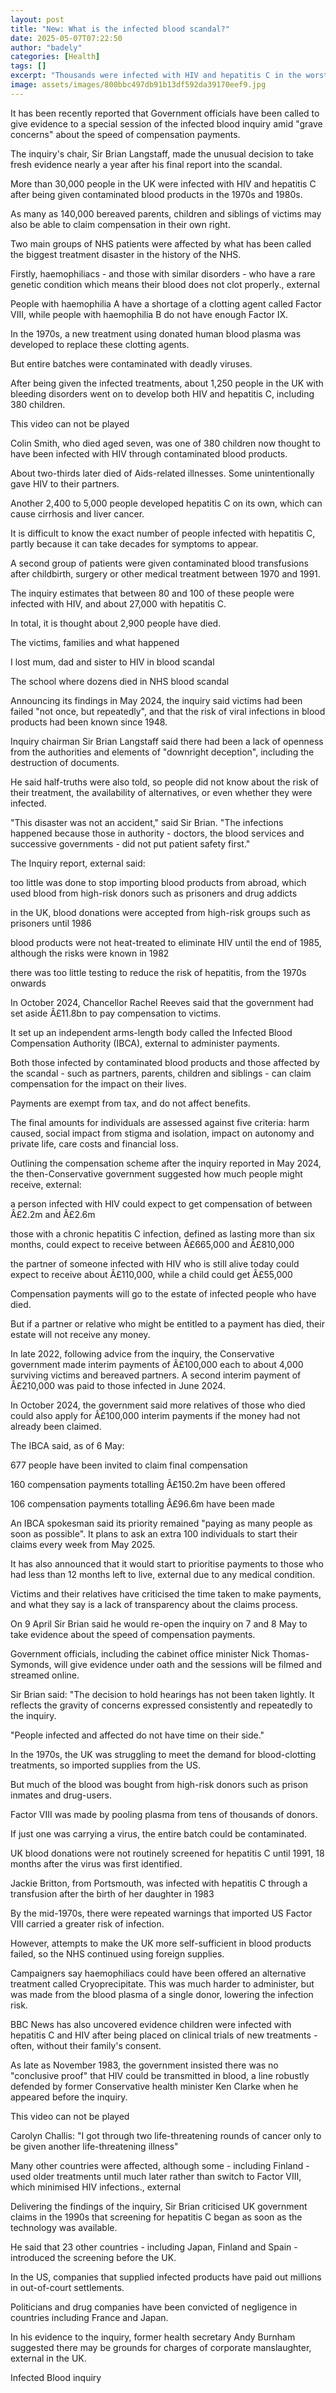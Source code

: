 ```yaml
---
layout: post
title: "New: What is the infected blood scandal?"
date: 2025-05-07T07:22:50
author: "badely"
categories: [Health]
tags: []
excerpt: "Thousands were infected with HIV and hepatitis C in the worst treatment disaster in NHS history."
image: assets/images/800bbc497db91b13df592da39170eef9.jpg
---
```


It has been recently reported that Government officials have been called to give evidence to a special session of the infected blood inquiry amid "grave concerns" about the speed of compensation payments.

The inquiry's chair, Sir Brian Langstaff, made the unusual decision to take fresh evidence nearly a year after his final report into the scandal.

More than 30,000 people in the UK were infected with HIV and hepatitis C after being given contaminated blood products in the 1970s and 1980s.

As many as 140,000 bereaved parents, children and siblings of victims may also be able to claim compensation in their own right. 

Two main groups of NHS patients were affected by what has been called the biggest treatment disaster in the history of the NHS.

Firstly, haemophiliacs - and those with similar disorders - who have a rare genetic condition which means their blood does not clot properly., external

People with haemophilia A have a shortage of a clotting agent called Factor VIII, while people with haemophilia B do not have enough Factor IX. 

In the 1970s, a new treatment using donated human blood plasma was developed to replace these clotting agents.

But entire batches were contaminated with deadly viruses.

After being given the infected treatments, about 1,250 people in the UK with bleeding disorders went on to develop both HIV and hepatitis C, including 380 children.

This video can not be played

Colin Smith, who died aged seven, was one of 380 children now thought to have been infected with HIV through contaminated blood products.

About two-thirds later died of Aids-related illnesses. Some unintentionally gave HIV to their partners.

Another 2,400 to 5,000 people developed hepatitis C on its own, which can cause cirrhosis and liver cancer. 

It is difficult to know the exact number of people infected with hepatitis C, partly because it can take decades for symptoms to appear. 

A second group of patients were given contaminated blood transfusions after childbirth, surgery or other medical treatment between 1970 and 1991.

The inquiry estimates that between 80 and 100 of these people were infected with HIV, and about 27,000 with hepatitis C.

In total, it is thought about 2,900 people have died. 

The victims, families and what happened

I lost mum, dad and sister to HIV in blood scandal

The school where dozens died in NHS blood scandal

Announcing its findings in May 2024, the inquiry said victims had been failed "not once, but repeatedly", and that the risk of viral infections in blood products had been known since 1948.

Inquiry chairman Sir Brian Langstaff said there had been a lack of openness from the authorities and elements of "downright deception", including the destruction of documents.

He said half-truths were also told, so people did not know about the risk of their treatment, the availability of alternatives, or even whether they were infected.

"This disaster was not an accident," said Sir Brian. "The infections happened because those in authority - doctors, the blood services and successive governments - did not put patient safety first."

The Inquiry report, external said: 

too little was done to stop importing blood products from abroad, which used blood from high-risk donors such as prisoners and drug addicts

in the UK, blood donations were accepted from high-risk groups such as prisoners until 1986

blood products were not heat-treated to eliminate HIV until the end of 1985, although the risks were known in 1982

there was too little testing to reduce the risk of hepatitis, from the 1970s onwards

In October 2024, Chancellor Rachel Reeves said that the government had set aside Â£11.8bn to pay compensation to victims. 

It set up an independent arms-length body called the Infected Blood Compensation Authority (IBCA), external to administer payments.

Both those infected by contaminated blood products and those affected by the scandal - such as partners, parents, children and siblings - can claim compensation for the impact on their lives. 

Payments are exempt from tax, and do not affect benefits. 

The final amounts for individuals are assessed against five criteria: harm caused, social impact from stigma and isolation, impact on autonomy and private life, care costs and financial loss.

Outlining the compensation scheme after the inquiry reported in May 2024, the then-Conservative government suggested how much people might receive, external:

a person infected with HIV could expect to get compensation of between Â£2.2m and Â£2.6m

those with a chronic hepatitis C infection, defined as lasting more than six months, could expect to receive between Â£665,000 and Â£810,000

the partner of someone infected with HIV who is still alive today could expect to receive about Â£110,000, while a child could get Â£55,000

Compensation payments will go to the estate of infected people who have died.

But if a partner or relative who might be entitled to a payment has died, their estate will not receive any money.

In late 2022, following advice from the inquiry, the Conservative government made interim payments of Â£100,000 each to about 4,000 surviving victims and bereaved partners. A second interim payment of Â£210,000 was paid to those infected in June 2024. 

In October 2024, the government said more relatives of those who died could also apply for Â£100,000 interim payments if the money had not already been claimed.

The IBCA said, as of 6 May: 

677 people have been invited to claim final compensation

160 compensation payments totalling Â£150.2m have been offered

106 compensation payments totalling Â£96.6m have been made

An IBCA spokesman said its priority remained "paying as many people as soon as possible". It plans to ask an extra 100 individuals to start their claims every week from May 2025. 

It has also announced that it would start to prioritise payments to those who had less than 12 months left to live, external due to any medical condition. 

Victims and their relatives have criticised the time taken to make payments, and what they say is a lack of transparency about the claims process.

On 9 April Sir Brian said he would re-open the inquiry on 7 and 8 May to take evidence about the speed of compensation payments.  

Government officials, including the cabinet office minister Nick Thomas-Symonds, will give evidence under oath and the sessions will be filmed and streamed online. 

Sir Brian said: "The decision to hold hearings has not been taken lightly. It reflects the gravity of concerns expressed consistently and repeatedly to the inquiry.

"People infected and affected do not have time on their side."

In the 1970s, the UK was struggling to meet the demand for blood-clotting treatments, so imported supplies from the US.    

But much of the blood was bought from high-risk donors such as prison inmates and drug-users. 

Factor VIII was made by pooling plasma from tens of thousands of donors.

If just one was carrying a virus, the entire batch could be contaminated.

UK blood donations were not routinely screened for hepatitis C until 1991, 18 months after the virus was first identified.

Jackie Britton, from Portsmouth, was infected with hepatitis C through a transfusion after the birth of her daughter in 1983

By the mid-1970s, there were repeated warnings that imported US Factor VIII carried a greater risk of infection. 

However, attempts to make the UK more self-sufficient in blood products failed, so the NHS continued using foreign supplies. 

Campaigners say haemophiliacs could have been offered an alternative treatment called Cryoprecipitate. This was much harder to administer, but was made from the blood plasma of a single donor, lowering the infection risk. 

BBC News has also uncovered evidence children were infected with hepatitis C and HIV after being placed on clinical trials of new treatments - often, without their family's consent.

As late as November 1983, the government insisted there was no "conclusive proof" that HIV could be transmitted in blood, a line robustly defended by former Conservative health minister Ken Clarke when he appeared before the inquiry. 

This video can not be played

Carolyn Challis: "I got through two life-threatening rounds of cancer only to be given another life-threatening illness"

Many other countries were affected, although some - including Finland - used older treatments until much later rather than switch to Factor VIII, which minimised HIV infections., external

Delivering the findings of the inquiry, Sir Brian criticised UK government claims in the 1990s that screening for hepatitis C began as soon as the technology was available.

He said that 23 other countries - including Japan, Finland and Spain - introduced the screening before the UK.

In the US, companies that supplied infected products have paid out millions in out-of-court settlements.

Politicians and drug companies have been convicted of negligence in countries including France and Japan. 

In his evidence to the inquiry, former health secretary Andy Burnham suggested there may be grounds for charges of corporate manslaughter, external in the UK.

Infected Blood inquiry

